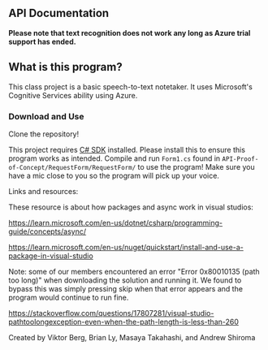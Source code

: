 API Documentation
----
**Please note that text recognition does not work any long as Azure trial support has ended.** 

## What is this program?
This class project is a basic speech-to-text notetaker. It uses Microsoft's Cognitive Services ability using Azure.

### Download and Use
Clone the repository!

This project requires [C# SDK](https://dotnet.microsoft.com/en-us/download/visual-studio-sdks) installed. Please install this to ensure this program works as intended. Compile and run ```Form1.cs``` found in ```API-Proof-of-Concept/RequestForm/RequestForm/``` to use the program! Make sure you have a mic close to you so the program will pick up your voice.

Links and resources:

These resource is about how packages and async work in visual studios:

https://learn.microsoft.com/en-us/dotnet/csharp/programming-guide/concepts/async/

https://learn.microsoft.com/en-us/nuget/quickstart/install-and-use-a-package-in-visual-studio

Note: some of our members encountered an error "Error 0x80010135 (path too long)" when downloading the solution and running it. We found to bypass this was simply pressing skip when that error appears and the program would continue to run fine.

https://stackoverflow.com/questions/17807281/visual-studio-pathtoolongexception-even-when-the-path-length-is-less-than-260

Created by Viktor Berg, Brian Ly, Masaya Takahashi, and Andrew Shiroma 
